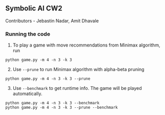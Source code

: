 ## Symbolic AI CW2

Contributors - Jebastin Nadar, Amit Dhavale

### Running the code
1. To play a game with move recommendations from Minimax algorithm, run
```
python game.py -m 4 -n 3 -k 3
```
2. Use `--prune` to run Minimax algorithm with alpha-beta pruning
```
python game.py -m 4 -n 3 -k 3 --prune
```

3. Use `--benchmark` to get runtime info. The game will be played automatically.
```
python game.py -m 4 -n 3 -k 3 --benchmark
python game.py -m 4 -n 3 -k 3 --prune --benchmark
```